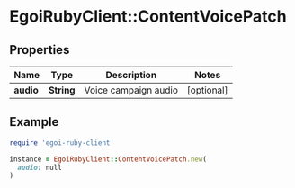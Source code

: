 # EgoiRubyClient::ContentVoicePatch

## Properties

| Name | Type | Description | Notes |
| ---- | ---- | ----------- | ----- |
| **audio** | **String** | Voice campaign audio | [optional] |

## Example

```ruby
require 'egoi-ruby-client'

instance = EgoiRubyClient::ContentVoicePatch.new(
  audio: null
)
```


